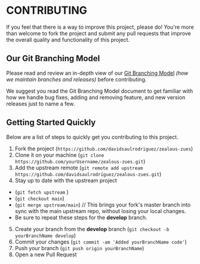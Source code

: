 # CONTRIBUTING

If you feel that there is a way to improve this project, please do! You're more than welcome to fork the project and submit any pull requests that improve the overall quality and functionality of this project.

## Our Git Branching Model

Please read and review an in-depth view of our [Git Branching Model][gitbranchingmodel] _(how we maintain branches and releases)_ before contributing.

We suggest you read the Git Branching Model document to get familiar with how we handle bug fixes, adding and removing feature, and new version releases just to name a few.

## Getting Started Quickly

Below are a list of steps to quickly get you contributing to this project.

1. Fork the project (`https://github.com/davidsaulrodriguez/zealous-zues`)
2. Clone it on your machine (`git clone https://github.com/yourUsername/zealous-zues.git`)
3. Add the upstream remote (`git remote add upstream https://github.com/davidsaulrodriguez/zealous-zues.git`)
4. Stay up to date with the upstream project

- (`git fetch upstream` )
- (`git checkout main`)
- (`git merge upstream/main`) // This brings your fork's master branch into sync with the main upstream repo, without losing your local changes.
- Be sure to repeat these steps for the **develop** branch.

5. Create your branch from the **develop** branch (`git checkout -b yourBranchName develop`)
6. Commit your changes (`git commit -am 'Added yourBranchName code'`)
7. Push your branch (`git push origin yourBranchName`)
8. Open a new Pull Request

[gitbranchingmodel]: ./docs/Branching_Model.md

